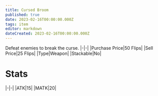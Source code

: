 ```yaml
---
title: Cursed Broom
published: true
date: 2023-02-16T00:00:00.000Z
tags: item
editor: markdown
dateCreated: 2023-02-16T00:00:00.000Z
---
```


Defeat enemies to break the curse.
|-|-|
|Purchase Price|50 Flips|
|Sell Price|25 Flips|
|Type|Weapon|
|Stackable|No|

# Stats
|-|-|
|ATK|15|
|MATK|20|
